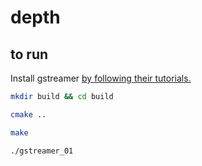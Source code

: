 # depth

## to run

Install gstreamer [by following their tutorials.](https://gstreamer.freedesktop.org/documentation/installing/index.html?gi-language=c)

```bash
mkdir build && cd build

cmake ..

make

./gstreamer_01
```
